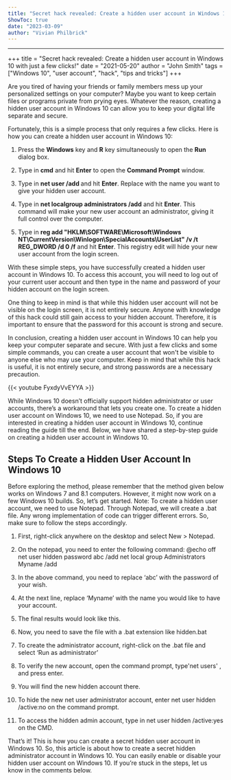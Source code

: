 ```yaml
---
title: "Secret hack revealed: Create a hidden user account in Windows 10 with just a few clicks!"
ShowToc: true 
date: "2023-03-09"
author: "Vivian Philbrick"
---
```

*****
+++
title = "Secret hack revealed: Create a hidden user account in Windows 10 with just a few clicks!"
date = "2021-05-20"
author = "John Smith"
tags = ["Windows 10", "user account", "hack", "tips and tricks"]
+++

Are you tired of having your friends or family members mess up your personalized settings on your computer? Maybe you want to keep certain files or programs private from prying eyes. Whatever the reason, creating a hidden user account in Windows 10 can allow you to keep your digital life separate and secure. 

Fortunately, this is a simple process that only requires a few clicks. Here is how you can create a hidden user account in Windows 10:

1. Press the **Windows** key and **R** key simultaneously to open the **Run** dialog box.

2. Type in **cmd** and hit **Enter** to open the **Command Prompt** window.

3. Type in **net user /add <username>** and hit **Enter**. Replace **<username>** with the name you want to give your hidden user account.

4. Type in **net localgroup administrators <username> /add** and hit **Enter**. This command will make your new user account an administrator, giving it full control over the computer.

5. Type in **reg add "HKLM\SOFTWARE\Microsoft\Windows NT\CurrentVersion\Winlogon\SpecialAccounts\UserList" /v <username> /t REG_DWORD /d 0 /f** and hit **Enter**. This registry edit will hide your new user account from the login screen.

With these simple steps, you have successfully created a hidden user account in Windows 10. To access this account, you will need to log out of your current user account and then type in the name and password of your hidden account on the login screen.

One thing to keep in mind is that while this hidden user account will not be visible on the login screen, it is not entirely secure. Anyone with knowledge of this hack could still gain access to your hidden account. Therefore, it is important to ensure that the password for this account is strong and secure.

In conclusion, creating a hidden user account in Windows 10 can help you keep your computer separate and secure. With just a few clicks and some simple commands, you can create a user account that won't be visible to anyone else who may use your computer. Keep in mind that while this hack is useful, it is not entirely secure, and strong passwords are a necessary precaution.

{{< youtube FyxdyVvEYYA >}} 



While Windows 10 doesn’t officially support hidden administrator or user accounts, there’s a workaround that lets you create one. To create a hidden user account on Windows 10, we need to use Notepad.
So, if you are interested in creating a hidden user account in Windows 10, continue reading the guide till the end. Below, we have shared a step-by-step guide on creating a hidden user account in Windows 10.

 
## Steps To Create a Hidden User Account In Windows 10


Before exploring the method, please remember that the method given below works on Windows 7 and 8.1 computers. However, it might now work on a few Windows 10 builds. So, let’s get started.
Note: To create a hidden user account, we need to use Notepad. Through Notepad, we will create a .bat file. Any wrong implementation of code can trigger different errors. So, make sure to follow the steps accordingly.
1. First, right-click anywhere on the desktop and select New > Notepad.

2. On the notepad, you need to enter the following command:
@echo off net user hidden password abc /add net local group Administrators Myname /add
3. In the above command, you need to replace ‘abc’ with the password of your wish.
4. At the next line, replace ‘Myname’ with the name you would like to have your account.
5. The final results would look like this.

6. Now, you need to save the file with a .bat extension like hidden.bat

7. To create the administrator account, right-click on the .bat file and select ‘Run as administrator’

8. To verify the new account, open the command prompt, type'net users' , and press enter.

9. You will find the new hidden account there.
10. To hide the new net user administrator account, enter net user hidden /active:no on the command prompt.

11. To access the hidden admin account, type in net user hidden /active:yes on the CMD.

That’s it! This is how you can create a secret hidden user account in Windows 10.
So, this article is about how to create a secret hidden administrator account in Windows 10. You can easily enable or disable your hidden user account on Windows 10. If you’re stuck in the steps, let us know in the comments below.




